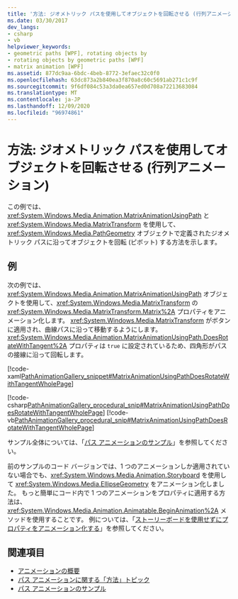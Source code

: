 ```yaml
---
title: '方法: ジオメトリック パスを使用してオブジェクトを回転させる (行列アニメーション)'
ms.date: 03/30/2017
dev_langs:
- csharp
- vb
helpviewer_keywords:
- geometric paths [WPF], rotating objects by
- rotating objects by geometric paths [WPF]
- matrix animation [WPF]
ms.assetid: 877dc9aa-6bdc-4beb-8772-3efaec32c0f0
ms.openlocfilehash: 63dc873a2b840ea3f870a8c60c5691ab271c1c9f
ms.sourcegitcommit: 9f6df084c53a3da0ea657ed0d708a72213683084
ms.translationtype: MT
ms.contentlocale: ja-JP
ms.lasthandoff: 12/09/2020
ms.locfileid: "96974861"
---
```

# <a name="how-to-rotate-an-object-by-using-a-geometric-path-matrix-animation"></a>方法: ジオメトリック パスを使用してオブジェクトを回転させる (行列アニメーション)
この例では、<xref:System.Windows.Media.Animation.MatrixAnimationUsingPath> と <xref:System.Windows.Media.MatrixTransform> を使用して、<xref:System.Windows.Media.PathGeometry> オブジェクトで定義されたジオメトリック パスに沿ってオブジェクトを回転 (ピボット) する方法を示します。  
  
## <a name="example"></a>例  
 次の例では、<xref:System.Windows.Media.Animation.MatrixAnimationUsingPath> オブジェクトを使用して、<xref:System.Windows.Media.MatrixTransform> の <xref:System.Windows.Media.MatrixTransform.Matrix%2A> プロパティをアニメーション化します。 <xref:System.Windows.Media.MatrixTransform> がボタンに適用され、曲線パスに沿って移動するようにします。 <xref:System.Windows.Media.Animation.MatrixAnimationUsingPath.DoesRotateWithTangent%2A> プロパティは `true` に設定されているため、四角形がパスの接線に沿って回転します。  
  
 [!code-xaml[PathAnimationGallery_snippet#MatrixAnimationUsingPathDoesRotateWithTangentWholePage](~/samples/snippets/csharp/VS_Snippets_Wpf/PathAnimationGallery_snippet/CS/matrixanimationusingpathdoesrotatewithtangentexample.xaml#matrixanimationusingpathdoesrotatewithtangentwholepage)]  
  
 [!code-csharp[PathAnimationGallery_procedural_snip#MatrixAnimationUsingPathDoesRotateWithTangentWholePage](~/samples/snippets/csharp/VS_Snippets_Wpf/PathAnimationGallery_procedural_snip/CSharp/MatrixAnimationUsingPathDoesRotateWithTangentExample.cs#matrixanimationusingpathdoesrotatewithtangentwholepage)]
 [!code-vb[PathAnimationGallery_procedural_snip#MatrixAnimationUsingPathDoesRotateWithTangentWholePage](~/samples/snippets/visualbasic/VS_Snippets_Wpf/PathAnimationGallery_procedural_snip/VisualBasic/MatrixAnimationUsingPathDoesRotateWithTangentExample.vb#matrixanimationusingpathdoesrotatewithtangentwholepage)]  
  
 サンプル全体については、「[パス アニメーションのサンプル](https://github.com/Microsoft/WPF-Samples/tree/master/Animation/PathAnimations)」を参照してください。  
  
 前のサンプルのコード バージョンでは、1 つのアニメーションしか適用されていない場合でも、<xref:System.Windows.Media.Animation.Storyboard> を使用して <xref:System.Windows.Media.EllipseGeometry> をアニメーション化しました。 もっと簡単にコード内で 1 つのアニメーションをプロパティに適用する方法は、<xref:System.Windows.Media.Animation.Animatable.BeginAnimation%2A> メソッドを使用することです。 例については、「[ストーリーボードを使用せずにプロパティをアニメーション化する](how-to-animate-a-property-without-using-a-storyboard.md)」を参照してください。  
  
## <a name="see-also"></a>関連項目

- [アニメーションの概要](animation-overview.md)
- [パス アニメーションに関する「方法」トピック](path-animation-how-to-topics.md)
- [パス アニメーションのサンプル](https://github.com/Microsoft/WPF-Samples/tree/master/Animation/PathAnimations)
